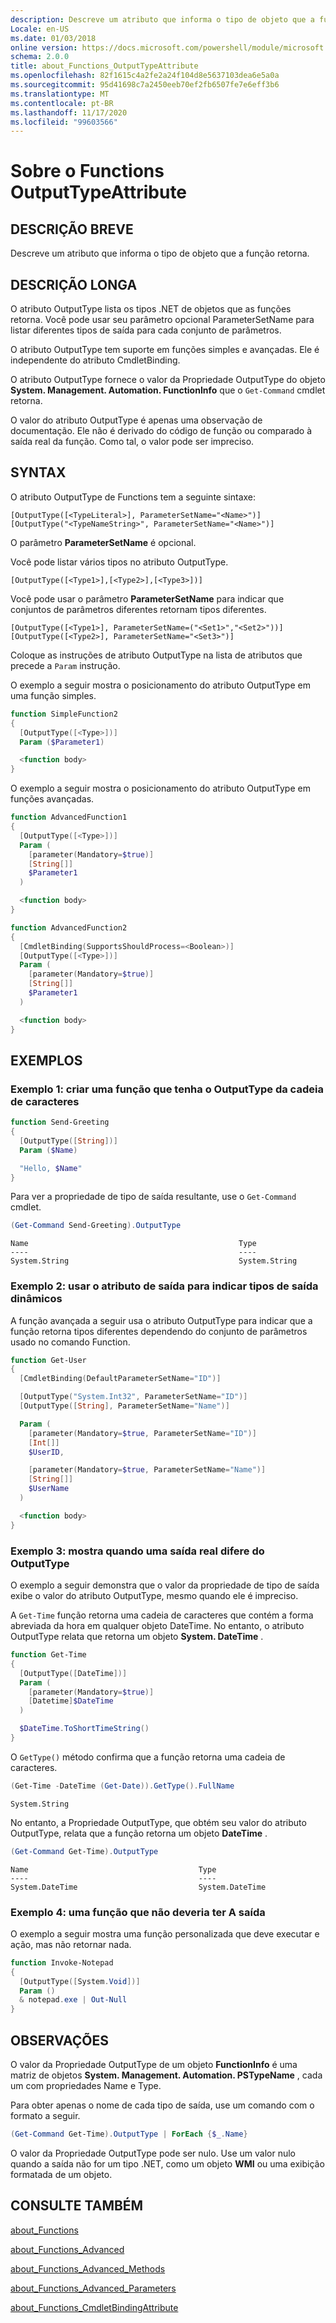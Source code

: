 ```yaml
---
description: Descreve um atributo que informa o tipo de objeto que a função retorna.
Locale: en-US
ms.date: 01/03/2018
online version: https://docs.microsoft.com/powershell/module/microsoft.powershell.core/about/about_functions_outputtypeattribute?view=powershell-7.2&WT.mc_id=ps-gethelp
schema: 2.0.0
title: about_Functions_OutputTypeAttribute
ms.openlocfilehash: 82f1615c4a2fe2a24f104d8e5637103dea6e5a0a
ms.sourcegitcommit: 95d41698c7a2450eeb70ef2fb6507fe7e6eff3b6
ms.translationtype: MT
ms.contentlocale: pt-BR
ms.lasthandoff: 11/17/2020
ms.locfileid: "99603566"
---
```

# <a name="about-functions-outputtypeattribute"></a>Sobre o Functions OutputTypeAttribute

## <a name="short-description"></a>DESCRIÇÃO BREVE
Descreve um atributo que informa o tipo de objeto que a função retorna.

## <a name="long-description"></a>DESCRIÇÃO LONGA

O atributo OutputType lista os tipos .NET de objetos que as funções retorna. Você pode usar seu parâmetro opcional ParameterSetName para listar diferentes tipos de saída para cada conjunto de parâmetros.

O atributo OutputType tem suporte em funções simples e avançadas. Ele é independente do atributo CmdletBinding.

O atributo OutputType fornece o valor da Propriedade OutputType do objeto **System. Management. Automation. FunctionInfo** que o `Get-Command` cmdlet retorna.

O valor do atributo OutputType é apenas uma observação de documentação. Ele não é derivado do código de função ou comparado à saída real da função. Como tal, o valor pode ser impreciso.

## <a name="syntax"></a>SYNTAX

O atributo OutputType de Functions tem a seguinte sintaxe:

```
[OutputType([<TypeLiteral>], ParameterSetName="<Name>")]
[OutputType("<TypeNameString>", ParameterSetName="<Name>")]
```

O parâmetro **ParameterSetName** é opcional.

Você pode listar vários tipos no atributo OutputType.

```
[OutputType([<Type1>],[<Type2>],[<Type3>])]
```

Você pode usar o parâmetro **ParameterSetName** para indicar que conjuntos de parâmetros diferentes retornam tipos diferentes.

```
[OutputType([<Type1>], ParameterSetName=("<Set1>","<Set2>"))]
[OutputType([<Type2>], ParameterSetName="<Set3>")]
```

Coloque as instruções de atributo OutputType na lista de atributos que precede a `Param` instrução.

O exemplo a seguir mostra o posicionamento do atributo OutputType em uma função simples.

```powershell
function SimpleFunction2
{
  [OutputType([<Type>])]
  Param ($Parameter1)

  <function body>
}
```

O exemplo a seguir mostra o posicionamento do atributo OutputType em funções avançadas.

```powershell
function AdvancedFunction1
{
  [OutputType([<Type>])]
  Param (
    [parameter(Mandatory=$true)]
    [String[]]
    $Parameter1
  )

  <function body>
}

function AdvancedFunction2
{
  [CmdletBinding(SupportsShouldProcess=<Boolean>)]
  [OutputType([<Type>])]
  Param (
    [parameter(Mandatory=$true)]
    [String[]]
    $Parameter1
  )

  <function body>
}
```

## <a name="examples"></a>EXEMPLOS

### <a name="example-1-create-a-function-that-has-the-outputtype-of-string"></a>Exemplo 1: criar uma função que tenha o OutputType da cadeia de caracteres

```powershell
function Send-Greeting
{
  [OutputType([String])]
  Param ($Name)

  "Hello, $Name"
}
```

Para ver a propriedade de tipo de saída resultante, use o `Get-Command` cmdlet.

```powershell
(Get-Command Send-Greeting).OutputType
```

```Output
Name                                               Type
----                                               ----
System.String                                      System.String
```

### <a name="example-2-use-the-output-attribute-to-indicate-dynamic-output-types"></a>Exemplo 2: usar o atributo de saída para indicar tipos de saída dinâmicos

A função avançada a seguir usa o atributo OutputType para indicar que a função retorna tipos diferentes dependendo do conjunto de parâmetros usado no comando Function.

```powershell
function Get-User
{
  [CmdletBinding(DefaultParameterSetName="ID")]

  [OutputType("System.Int32", ParameterSetName="ID")]
  [OutputType([String], ParameterSetName="Name")]

  Param (
    [parameter(Mandatory=$true, ParameterSetName="ID")]
    [Int[]]
    $UserID,

    [parameter(Mandatory=$true, ParameterSetName="Name")]
    [String[]]
    $UserName
  )

  <function body>
}
```

### <a name="example-3-shows-when-an-actual-output-differs-from-the-outputtype"></a>Exemplo 3: mostra quando uma saída real difere do OutputType

O exemplo a seguir demonstra que o valor da propriedade de tipo de saída exibe o valor do atributo OutputType, mesmo quando ele é impreciso.

A `Get-Time` função retorna uma cadeia de caracteres que contém a forma abreviada da hora em qualquer objeto DateTime. No entanto, o atributo OutputType relata que retorna um objeto **System. DateTime** .

```powershell
function Get-Time
{
  [OutputType([DateTime])]
  Param (
    [parameter(Mandatory=$true)]
    [Datetime]$DateTime
  )

  $DateTime.ToShortTimeString()
}
```

O `GetType()` método confirma que a função retorna uma cadeia de caracteres.

```powershell
(Get-Time -DateTime (Get-Date)).GetType().FullName
```

```Output
System.String
```

No entanto, a Propriedade OutputType, que obtém seu valor do atributo OutputType, relata que a função retorna um objeto **DateTime** .

```powershell
(Get-Command Get-Time).OutputType
```

```Output
Name                                      Type
----                                      ----
System.DateTime                           System.DateTime
```

### <a name="example-4-a-function--that-shouldnt-have-output"></a>Exemplo 4: uma função que não deveria ter A saída

O exemplo a seguir mostra uma função personalizada que deve executar e ação, mas não retornar nada.

```powershell
function Invoke-Notepad
{
  [OutputType([System.Void])]
  Param ()
  & notepad.exe | Out-Null
}
```

## <a name="notes"></a>OBSERVAÇÕES

O valor da Propriedade OutputType de um objeto **FunctionInfo** é uma matriz de objetos **System. Management. Automation. PSTypeName** , cada um com propriedades Name e Type.

Para obter apenas o nome de cada tipo de saída, use um comando com o formato a seguir.

```powershell
(Get-Command Get-Time).OutputType | ForEach {$_.Name}
```

O valor da Propriedade OutputType pode ser nulo. Use um valor nulo quando a saída não for um tipo .NET, como um objeto **WMI** ou uma exibição formatada de um objeto.

## <a name="see-also"></a>CONSULTE TAMBÉM

[about_Functions](about_Functions.md)

[about_Functions_Advanced](about_Functions_Advanced.md)

[about_Functions_Advanced_Methods](about_Functions_Advanced_Methods.md)

[about_Functions_Advanced_Parameters](about_Functions_Advanced_Parameters.md)

[about_Functions_CmdletBindingAttribute](about_Functions_CmdletBindingAttribute.md)

